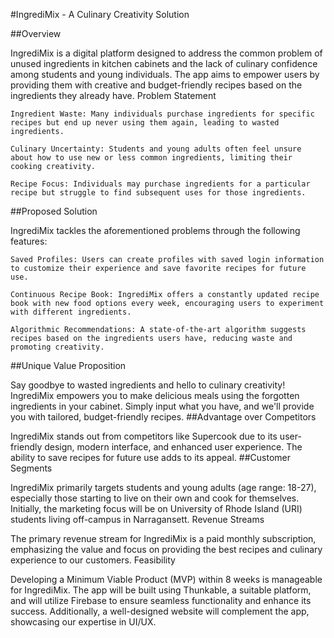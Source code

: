 #IngrediMix - A Culinary Creativity Solution

##Overview

IngrediMix is a digital platform designed to address the common problem of unused ingredients in kitchen cabinets and the lack of culinary confidence among students and young individuals. The app aims to empower users by providing them with creative and budget-friendly recipes based on the ingredients they already have.
Problem Statement

    Ingredient Waste: Many individuals purchase ingredients for specific recipes but end up never using them again, leading to wasted ingredients.

    Culinary Uncertainty: Students and young adults often feel unsure about how to use new or less common ingredients, limiting their cooking creativity.

    Recipe Focus: Individuals may purchase ingredients for a particular recipe but struggle to find subsequent uses for those ingredients.

##Proposed Solution

IngrediMix tackles the aforementioned problems through the following features:

    Saved Profiles: Users can create profiles with saved login information to customize their experience and save favorite recipes for future use.

    Continuous Recipe Book: IngrediMix offers a constantly updated recipe book with new food options every week, encouraging users to experiment with different ingredients.

    Algorithmic Recommendations: A state-of-the-art algorithm suggests recipes based on the ingredients users have, reducing waste and promoting creativity.

##Unique Value Proposition

Say goodbye to wasted ingredients and hello to culinary creativity! IngrediMix empowers you to make delicious meals using the forgotten ingredients in your cabinet. Simply input what you have, and we'll provide you with tailored, budget-friendly recipes.
##Advantage over Competitors

IngrediMix stands out from competitors like Supercook due to its user-friendly design, modern interface, and enhanced user experience. The ability to save recipes for future use adds to its appeal.
##Customer Segments

IngrediMix primarily targets students and young adults (age range: 18-27), especially those starting to live on their own and cook for themselves. Initially, the marketing focus will be on University of Rhode Island (URI) students living off-campus in Narragansett.
Revenue Streams

The primary revenue stream for IngrediMix is a paid monthly subscription, emphasizing the value and focus on providing the best recipes and culinary experience to our customers.
Feasibility

Developing a Minimum Viable Product (MVP) within 8 weeks is manageable for IngrediMix. The app will be built using Thunkable, a suitable platform, and will utilize Firebase to ensure seamless functionality and enhance its success. Additionally, a well-designed website will complement the app, showcasing our expertise in UI/UX.
